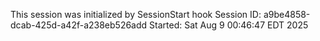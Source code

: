 This session was initialized by SessionStart hook
Session ID: a9be4858-dcab-425d-a42f-a238eb526add
Started: Sat Aug  9 00:46:47 EDT 2025

